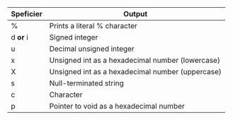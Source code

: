 | Speficier  | Output                                           |
|------------|--------------------------------------------------|
| %          | Prints a literal % character                     |
| d **or** i | Signed integer                                   |
| u          | Decimal unsigned integer                         |
| x          | Unsigned int as a hexadecimal number (lowercase) |
| X          | Unsigned int as a hexadecimal number (uppercase) |
| s          | Null-terminated string                           |
| c          | Character                                        |
| p          | Pointer to void as a hexadecimal number          |